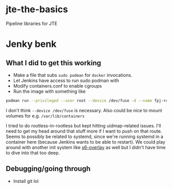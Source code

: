 # jte-the-basics
Pipeline libraries for JTE
# Jenky benk

## What I did to get this working

- Make a file that subs `sudo podman` for `docker` invocations.
- Let Jenkins have access to run sudo podman with
- Modify containers.conf to enable cgroups
- Run the image with something like

```sh
podman run --privileged --user root --device /dev/fuse -d --name fpj-root --rm  -p 8080:8080 -p 50000:50000 fedora-podman-jenkins init
```

I don't think `--device /dev/fuse` is necessary.  Also could be nice to mount volumes for e.g. `/var/lib/containers`

I tried to do rootless-in-rootless but kept hitting uidmap-related issues.  I'll need to get my head around that stuff more if I want to push on that route.  Seems to possibly be related to systemd, since we're running systemd in a container here (because Jenkins wants to be able to restart).  We could play around with another init system like [s6-overlay](https://github.com/just-containers/s6-overlay) as well but I didn't have time to dive into that too deep.

## Debugging/going through

- Install git lol
